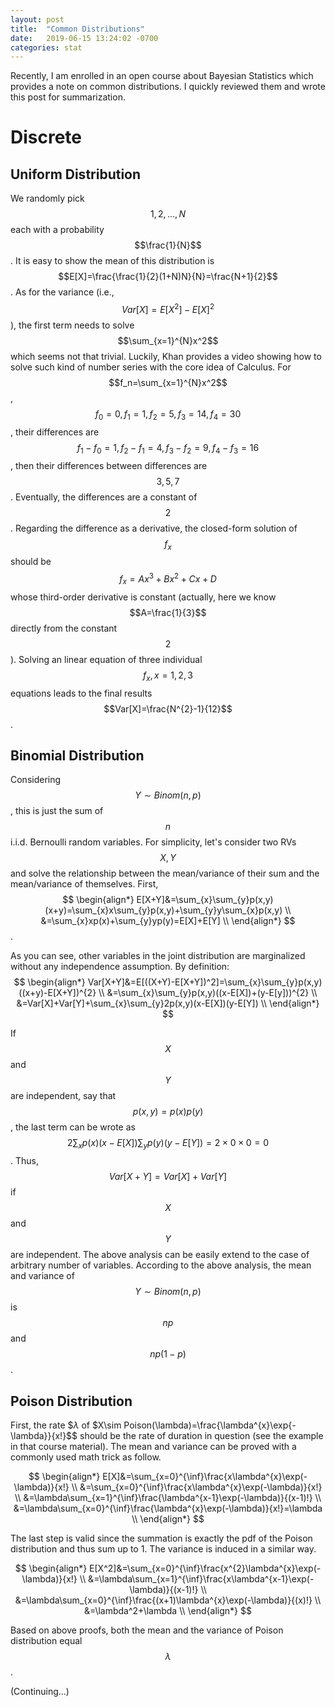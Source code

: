 ```yaml
---
layout: post
title:  "Common Distributions"
date:   2019-06-15 13:24:02 -0700
categories: stat
---
```


Recently, I am enrolled in an open course about Bayesian Statistics which provides a note on common distributions. I quickly reviewed them and wrote this post for summarization.

# Discrete
## Uniform Distribution
We randomly pick $$1, 2, \ldots, N$$ each with a probability $$\frac{1}{N}$$.
It is easy to show the mean of this distribution is $$E[X]=\frac{\frac{1}{2}(1+N)N}{N}=\frac{N+1}{2}$$.
As for the variance (i.e., $$Var[X]=E[X^2]-E[X]^2$$), the first term needs to solve $$\sum_{x=1}^{N}x^2$$ which seems not that trivial.
Luckily, Khan provides a video showing how to solve such kind of number series with the core idea of Calculus.
For $$f_n=\sum_{x=1}^{N}x^2$$, $$f_{0}=0, f_{1}=1, f_{2}=5, f_{3}=14, f_{4}=30$$, their differences are $$f_{1}-f_{0}=1, f_{2}-f_{1}=4, f_{3}-f_{2}=9, f_{4}-f_{3}=16$$, then their differences between differences are $$3, 5, 7$$. Eventually, the differences are a constant of $$2$$.
Regarding the difference as a derivative, the closed-form solution of $$f_x$$ should be $$f_{x}=Ax^3+Bx^2+Cx+D$$ whose third-order derivative is constant (actually, here we know $$A=\frac{1}{3}$$ directly from the constant $$2$$). 
Solving an linear equation of three individual $$f_{x},x=1,2,3$$ equations leads to the final results $$Var[X]=\frac{N^{2}-1}{12}$$.

## Binomial Distribution
Considering $$Y\sim Binom(n,p)$$, this is just the sum of $$n$$ i.i.d. Bernoulli random variables.
For simplicity, let's consider two RVs $$X, Y$$ and solve the relationship between the mean/variance of their sum and the mean/variance of themselves.
First,
$$
\begin{align*}
E[X+Y]&=\sum_{x}\sum_{y}p(x,y)(x+y)=\sum_{x}x\sum_{y}p(x,y)+\sum_{y}y\sum_{x}p(x,y) \\
&=\sum_{x}xp(x)+\sum_{y}yp(y)=E[X]+E[Y] \\
\end{align*}
$$.

As you can see, other variables in the joint distribution are marginalized without any independence assumption.
By definition:
$$
\begin{align*}
Var[X+Y]&=E[((X+Y)-E[X+Y])^2]=\sum_{x}\sum_{y}p(x,y)((x+y)-E[X+Y])^{2} \\
&=\sum_{x}\sum_{y}p(x,y)((x-E[X])+(y-E[y]))^{2} \\
&=Var[X]+Var[Y]+\sum_{x}\sum_{y}2p(x,y)(x-E[X])(y-E[Y]) \\
\end{align*}
$$

If $$X$$ and $$Y$$ are independent, say that $$p(x,y)=p(x)p(y)$$, the last term can be wrote as $$2\sum_{x}p(x)(x-E[X])\sum_{y}p(y)(y-E[Y])=2\times 0\times 0=0$$.
Thus, $$Var[X+Y]=Var[X]+Var[Y]$$ if $$X$$ and $$Y$$ are independent.
The above analysis can be easily extend to the case of arbitrary number of variables.
According to the above analysis, the mean and variance of $$Y\sim Binom(n,p)$$ is $$np$$ and $$np(1-p)$$.

## Poison Distribution
First, the rate $$\lambda$ of $X\sim Poison(\lambda)=\frac{\lambda^{x}\exp{-\lambda}}{x!}$$ should be the rate of duration in question (see the example in that course material).
The mean and variance can be proved with a commonly used math trick as follow.

$$
\begin{align*}
E[X]&=\sum_{x=0}^{\inf}\frac{x\lambda^{x}\exp(-\lambda)}{x!} \\
&=\sum_{x=0}^{\inf}\frac{x\lambda^{x}\exp(-\lambda)}{x!} \\
&=\lambda\sum_{x=1}^{\inf}\frac{\lambda^{x-1}\exp(-\lambda)}{(x-1)!} \\
&=\lambda\sum_{x=0}^{\inf}\frac{\lambda^{x}\exp(-\lambda)}{x!}=\lambda \\
\end{align*}
$$

The last step is valid since the summation is exactly the pdf of the Poison distribution and thus sum up to 1.
The variance is induced in a similar way.

$$
\begin{align*}
E[X^2]&=\sum_{x=0}^{\inf}\frac{x^{2}\lambda^{x}\exp(-\lambda)}{x!} \\
&=\lambda\sum_{x=1}^{\inf}\frac{x\lambda^{x-1}\exp(-\lambda)}{(x-1)!} \\
&=\lambda\sum_{x=0}^{\inf}\frac{(x+1)\lambda^{x}\exp(-\lambda)}{(x)!} \\
&=\lambda^2+\lambda \\
\end{align*}
$$

Based on above proofs, both the mean and the variance of Poison distribution equal $$\lambda$$.

(Continuing...)
